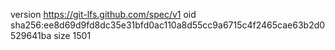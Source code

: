 version https://git-lfs.github.com/spec/v1
oid sha256:ee8d69d9fd8dc35e31bfd0ac110a8d55cc9a6715c4f2465cae63b2d0529641ba
size 1501
